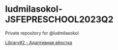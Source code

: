 # ludmilasokol-JSFEPRESCHOOL2023Q2
Private repository for @ludmilasokol

[Library#2 - Адаптивная вёрстка](https://rolling-scopes-school.github.io/ludmilasokol-JSFEPRESCHOOL2023Q2/library/ "link to my Library#1")
